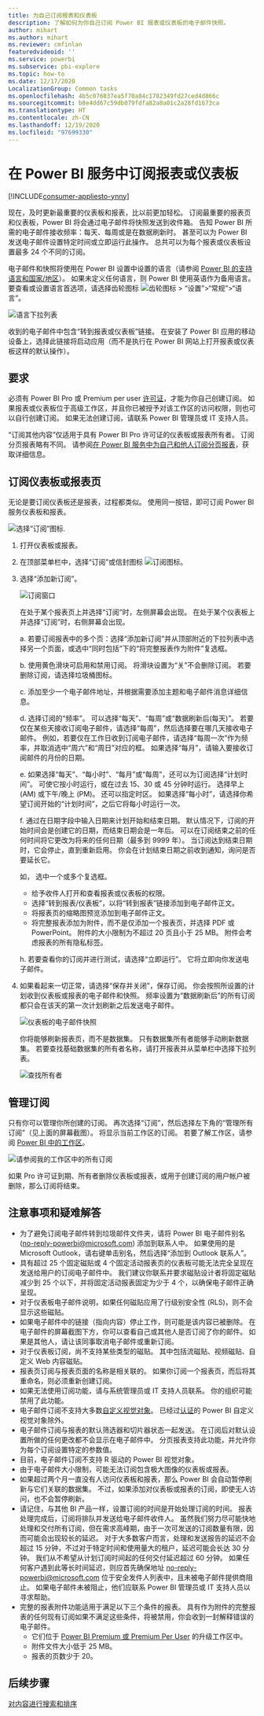 ```yaml
---
title: 为自己订阅报表和仪表板
description: 了解如何为你自己订阅 Power BI 报表或仪表板的电子邮件快照。
author: mihart
ms.author: mihart
ms.reviewer: cmfinlan
featuredvideoid: ''
ms.service: powerbi
ms.subservice: pbi-explore
ms.topic: how-to
ms.date: 12/17/2020
LocalizationGroup: Common tasks
ms.openlocfilehash: 4b5c076837ea5f70a84c1782349fd27ced4d866c
ms.sourcegitcommit: b8e4dd67c59db079fdfa82a8a01c2a28fd1673ca
ms.translationtype: HT
ms.contentlocale: zh-CN
ms.lasthandoff: 12/19/2020
ms.locfileid: "97699330"
---
```

# <a name="subscribe-to-a-report-or-dashboard-in-the-power-bi-service"></a>在 Power BI 服务中订阅报表或仪表板 

[!INCLUDE[consumer-appliesto-ynny](../includes/consumer-appliesto-ynny.md)]


现在，及时更新最重要的仪表板和报表，比以前更加轻松。 订阅最重要的报表页和仪表板，Power BI 将会通过电子邮件将快照发送到收件箱。 告知 Power BI 所需的电子邮件接收频率：每天、每周或是在数据刷新时。 甚至可以为 Power BI 发送电子邮件设置特定时间或立即运行此操作。  总共可以为每个报表或仪表板设置最多 24 个不同的订阅。



电子邮件和快照将使用在 Power BI 设置中设置的语言（请参阅 [Power BI 的支持语言和国家/地区](../fundamentals/supported-languages-countries-regions.md)）。 如果未定义任何语言，则 Power BI 使用英语作为备用语言。 要查看或设置语言首选项，请选择齿轮图标 ![齿轮图标](./media/end-user-subscribe/power-bi-settings-icon.png) > “设置”>“常规”>“语言”。 

![语言下拉列表](./media/end-user-subscribe/power-bi-languages.png)

收到的电子邮件中包含“转到报表或仪表板”链接。 在安装了 Power BI 应用的移动设备上，选择此链接将启动应用（而不是执行在 Power BI 网站上打开报表或仪表板这样的默认操作）。


## <a name="requirements"></a>要求
必须有 Power BI Pro 或 Premium per user [许可证](end-user-license.md)，才能为你自己创建订阅。 如果报表或仪表板位于高级工作区，并且你已被授予对该工作区的访问权限，则也可以自行创建订阅。 如果无法创建订阅，请联系 Power BI 管理员或 IT 支持人员。 

“订阅其他内容”仅适用于具有 Power BI Pro 许可证的仪表板或报表所有者。 订阅分页报表略有不同。 请参阅[在 Power BI 服务中为自己和他人订阅分页报表](paginated-reports-subscriptions.md)，获取详细信息。 

## <a name="subscribe-to-a-dashboard-or-a-report-page"></a>订阅仪表板或报表页
无论是要订阅仪表板还是报表，过程都类似。 使用同一按钮，即可订阅 Power BI 服务仪表板和报表。
 
![选择“订阅”图标](./media/end-user-subscribe/power-bi-subscribes.png).

1. 打开仪表板或报表。
2. 在顶部菜单栏中，选择“订阅”或信封图标 ![订阅图标](./media/end-user-subscribe/power-bi-icon-envelope.png)。    
1. 选择“添加新订阅”。
   


   ![订阅窗口](./media/end-user-subscribe/power-bi-email-numbered.png)
    
    在处于某个报表页上并选择“订阅”时，左侧屏幕会出现。 在处于某个仪表板上并选择“订阅”时，右侧屏幕会出现。 
    
    a. 若要订阅报表中的多个页：选择“添加新订阅”并从顶部附近的下拉列表中选择另一个页面，或选中“同时包括”下的“将完整报表作为附件”复选框。 

    b. 使用黄色滑块可启用和禁用订阅。  将滑块设置为“关”不会删除订阅。 若要删除订阅，请选择垃圾桶图标。

    c. 添加至少一个电子邮件地址，并根据需要添加主题和电子邮件消息详细信息。 

    d. 选择订阅的“频率”。  可以选择“每天”、“每周”或“数据刷新后(每天)”。  若要仅在某些天接收订阅电子邮件，请选择“每周”，然后选择要在哪几天接收电子邮件。  例如，若要仅在工作日收到订阅电子邮件，请选择“每周一次”作为频率，并取消选中“周六”和“周日”对应的框。 如果选择“每月”，请输入要接收订阅邮件的月份的日期。   

    e. 如果选择“每天”、“每小时”、“每月”或“每周”，还可以为订阅选择“计划时间”。 可使它按小时运行，或在过去 15、30 或 45 分钟时运行。 选择早上 (AM) 或下午/晚上 (PM)。 还可以指定时区。 如果选择“每小时”，请选择你希望订阅开始的“计划时间”，之后它将每小时运行一次。  

    f. 通过在日期字段中输入日期来计划开始和结束日期。 默认情况下，订阅的开始时间会是创建它的日期，而结束日期会是一年后。 可以在订阅结束之前的任何时间将它更改为将来的任何日期（最多到 9999 年）。 当订阅达到结束日期时，它会停止，直到重新启用。  你会在计划结束日期之前收到通知，询问是否要延长它。     

    如， 选中一个或多个复选框。
    - 给予收件人打开和查看报表或仪表板的权限。
    - 选择“转到报表/仪表板”，以将“转到报表”链接添加到电子邮件正文。
    - 将报表页的缩略图预览添加到电子邮件正文。
    - 将完整报表添加为附件，而不是仅添加一个报表页，并选择 PDF 或 PowerPoint。 附件的大小限制为不超过 20 页且小于 25 MB。 附件会考虑报表的所有隐私标签。 
    
    h. 若要查看你的订阅并进行测试，请选择“立即运行”。  它将立即向你发送电子邮件。 

3. 如果看起来一切正常，请选择“保存并关闭”，保存订阅。 你会按照所设置的计划收到仪表板或报表的电子邮件和快照。 频率设置为“数据刷新后”的所有订阅都只会在该天的第一次计划刷新之后发送电子邮件。
   
   ![仪表板的电子邮件快照](media/end-user-subscribe/power-bi-subscriptions-email.png)
   
    你将能够刷新报表页，而不是数据集。 只有数据集所有者能够手动刷新数据集。 若要查找基础数据集的所有者名称，请打开报表并从菜单栏中选择下拉列表。
   
    ![查找所有者](./media/end-user-subscribe/power-bi-owner.png)


## <a name="manage-your-subscriptions"></a>管理订阅
只有你可以管理你所创建的订阅。 再次选择“订阅”，然后选择左下角的“管理所有订阅”（见上面的屏幕截图）。 将显示当前工作区的订阅。 若要了解工作区，请参阅 [Power BI 中的工作区](end-user-workspaces.md)。 

![请参阅我的工作区中的所有订阅](./media/end-user-subscribe/power-bi-manage-subscription.png)

如果 Pro 许可证到期、所有者删除仪表板或报表，或用于创建订阅的用户帐户被删除，那么订阅将结束。

## <a name="considerations-and-troubleshooting"></a>注意事项和疑难解答
* 为了避免订阅电子邮件转到垃圾邮件文件夹，请将 Power BI 电子邮件别名 (no-reply-powerbi@microsoft.com) 添加到联系人中。 如果使用的是 Microsoft Outlook，请右键单击别名，然后选择“添加到 Outlook 联系人”。 
* 具有超过 25 个固定磁贴或 4 个固定活动报表页的仪表板可能无法完全呈现在发送给用户的订阅电子邮件中。 我们建议你联系并要求磁贴设计者将固定磁贴减少到 25 个以下，并将固定活动报表固定为少于 4 个，以确保电子邮件正确呈现。  
* 对于仪表板电子邮件说明，如果任何磁贴应用了行级别安全性 (RLS)，则不会显示这些磁贴。  
* 如果电子邮件中的链接（指向内容）停止工作，则可能是该内容已被删除。 在电子邮件的屏幕截图下方，你可以查看自己或其他人是否订阅了你的邮件。 如果是其他人，请让该同事取消电子邮件或重新订阅。
* 对于仪表板订阅，尚不支持某些类型的磁贴。 其中包括流磁贴、视频磁贴、自定义 Web 内容磁贴。 
* 报表页订阅与报表页面的名称是相关联的。 如果你订阅一个报表页，而后将其重命名，则必须重新创建订阅。
* 如果无法使用订阅功能，请与系统管理员或 IT 支持人员联系。 你的组织可能禁用了此功能。  
* 电子邮件订阅不支持大多数[自定义视觉对象](../developer/visuals/power-bi-custom-visuals.md)。  已经过[认证](../developer/visuals/power-bi-custom-visuals-certified.md)的 Power BI 自定义视觉对象除外。    
* 电子邮件订阅与报表的默认筛选器和切片器状态一起发送。 在订阅后对默认设置所做的任何更改都不会显示在电子邮件中。 分页报表支持此功能，并允许你为每个订阅设置特定的参数值。  
* 目前，电子邮件订阅不支持 R 驱动的 Power BI 视觉对象。  
* 由于电子邮件大小限制，可能无法订阅包含极大图像的仪表板或报表。    
* 如果超过两个月一直没有人访问仪表板和报表，那么 Power BI 会自动暂停刷新与它们关联的数据集。  不过，如果添加对仪表板或报表的订阅，即使无人访问，也不会暂停刷新。
* 请记住，与其他 BI 产品一样，设置订阅的时间是开始处理订阅的时间。  报表处理完成后，订阅将排队并发送给电子邮件收件人。  虽然我们努力尽可能快地处理和交付所有订阅，但在需求高峰期，由于一次可发送的订阅数量有限，因而可能会出现较长的延迟。  对于大多数客户而言，处理和发送报告的延迟不会超过 15 分钟，不过对于特定时间和使用量大的租户，延迟可能会长达 30 分钟。  我们从不希望从计划订阅时间起的任何交付延迟超过 60 分钟。  如果任何客户遇到此等长时间延迟，则应首先确保地址 no-reply-powerbi@microsoft.com 位于安全发件人列表中，且未被电子邮件提供商阻止。  如果电子邮件未被阻止，他们应联系 Power BI 管理员或 IT 支持人员以寻求帮助。
* 完整的报表附件功能适用于满足以下三个条件的报表。 具有作为附件的完整报表的任何现有订阅如果不满足这些条件，将被禁用，你会收到一封解释错误的电子邮件。
    - 它们位于 [Power BI Premium 或 Premium Per User](../admin/service-premium-what-is.md) 的升级工作区中。 
    - 附件文件大小低于 25 MB。
    - 报表的页数少于 20。

## <a name="next-steps"></a>后续步骤

[对内容进行搜索和排序](end-user-search-sort.md)
